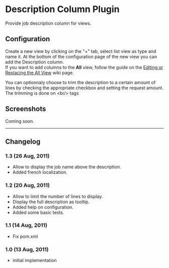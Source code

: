 # Description Column Plugin

Provide job description column for views.

## Configuration

Create a new view by clicking on the "+" tab, select list view as type
and name it. At the bottom of the configuration page of the new view you
can add the Description column.  
If you want to add columns to the **All** view, follow the guide on the
[Editing or Replacing the All
View](https://wiki.jenkins-ci.org/display/JENKINS/Editing+or+Replacing+the+All+View)
wiki page.

You can optionnaly choose to trim the description to a certain amount of
lines by checking the appropriate checkbox and setting the request
amount.  
The trimming is done on \<br/\> tags

## Screenshots

Coming soon.

  

------------------------------------------------------------------------

  

## Changelog

### **1.3 (26 Aug, 2011)**

-   Allow to display the job name above the description.
-   Added french localization.

### 1.2 (20 Aug, 2011)

-   Allow to limit the number of lines to display.
-   Display the full description as tooltip.
-   Added help on configuration.
-   Added some basic tests.

### 1.1 (14 Aug, 2011)

-   Fix pom.xml

### 1.0 (13 Aug, 2011)

-   initial implementation
